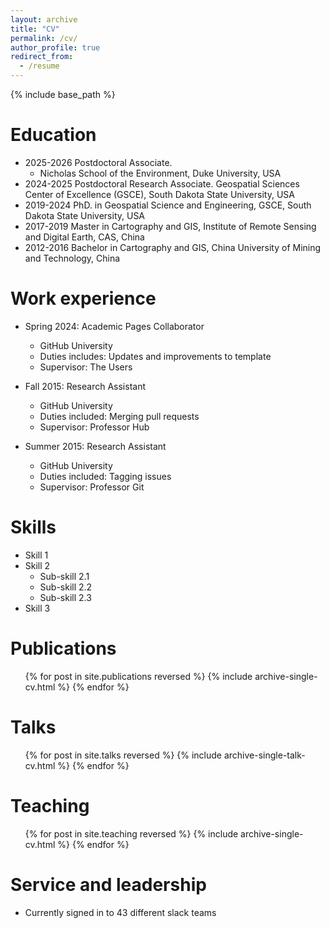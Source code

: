 ```yaml
---
layout: archive
title: "CV"
permalink: /cv/
author_profile: true
redirect_from:
  - /resume
---
```


{% include base_path %}

Education
======
* 2025-2026  	Postdoctoral Associate.
  - Nicholas School of the Environment, Duke University, USA
* 2024-2025 	Postdoctoral Research Associate. Geospatial Sciences Center of Excellence (GSCE), South Dakota State University, USA 
* 2019-2024 	PhD. in Geospatial Science and Engineering, GSCE, South Dakota State University, USA    
* 2017-2019 	Master in Cartography and GIS, Institute of Remote Sensing and Digital Earth, CAS, China 
* 2012-2016 	Bachelor in Cartography and GIS, China University of Mining and Technology, China 


Work experience
======
* Spring 2024: Academic Pages Collaborator
  * GitHub University
  * Duties includes: Updates and improvements to template
  * Supervisor: The Users

* Fall 2015: Research Assistant
  * GitHub University
  * Duties included: Merging pull requests
  * Supervisor: Professor Hub

* Summer 2015: Research Assistant
  * GitHub University
  * Duties included: Tagging issues
  * Supervisor: Professor Git
  
Skills
======
* Skill 1
* Skill 2
  * Sub-skill 2.1
  * Sub-skill 2.2
  * Sub-skill 2.3
* Skill 3

Publications
======
  <ul>{% for post in site.publications reversed %}
    {% include archive-single-cv.html %}
  {% endfor %}</ul>
  
Talks
======
  <ul>{% for post in site.talks reversed %}
    {% include archive-single-talk-cv.html  %}
  {% endfor %}</ul>
  
Teaching
======
  <ul>{% for post in site.teaching reversed %}
    {% include archive-single-cv.html %}
  {% endfor %}</ul>
  
Service and leadership
======
* Currently signed in to 43 different slack teams
